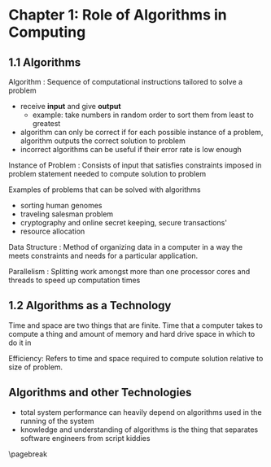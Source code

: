 # Chapter 1: Role of Algorithms in Computing

## 1.1 Algorithms

Algorithm
: Sequence of computational instructions tailored to solve a problem

- receive **input** and give **output**
  - example: take numbers in random order to sort them from least to greatest
- algorithm can only be correct if for each possible instance of a problem, algorithm
  outputs the correct solution to problem
- incorrect algorithms can be useful if their error rate is low enough

Instance of Problem
: Consists of input that satisfies constraints imposed in problem
  statement needed to compute solution to problem

Examples of problems that can be solved with algorithms

- sorting human genomes
- traveling salesman problem
- cryptography and online secret keeping, secure transactions'
- resource allocation

Data Structure
: Method of organizing data in a computer in a way the meets constraints and
needs for a particular application.

Parallelism
: Splitting work amongst more than one processor cores and threads
to speed up computation times

## 1.2 Algorithms as a Technology

Time and space are two things that are finite. Time that a computer takes to
compute a thing and amount of memory and hard drive space in which to do it in

Efficiency:
Refers to time and space required to compute solution relative to size of problem.

## Algorithms and other Technologies

- total system performance can heavily depend on algorithms used in the running
  of the system
- knowledge and understanding of algorithms is the thing that separates software
  engineers from script kiddies

\pagebreak
